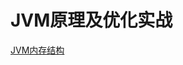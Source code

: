 # JVM原理及优化实战
[JVM内存结构](https://github.com/HLxiaoyao/JVM/blob/main/docs/JVM%E5%86%85%E5%AD%98%E7%BB%93%E6%9E%84.md)
